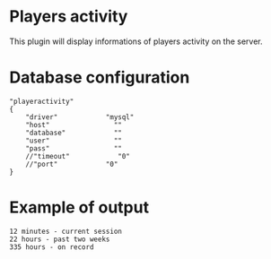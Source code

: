 # Players activity
This plugin will display informations of players activity on the server.

# Database configuration
```
"playeractivity" 
{ 
    "driver"            "mysql" 
    "host"                "" 
    "database"            "" 
    "user"                "" 
    "pass"                "" 
    //"timeout"            "0" 
    //"port"            "0" 
} 
```

# Example of output
```
12 minutes - current session
22 hours - past two weeks
335 hours - on record
```
